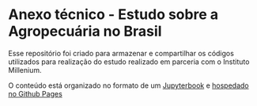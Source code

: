 # Anexo técnico - Estudo sobre a Agropecuária no Brasil

Esse repositório foi criado para armazenar e compartilhar os códigos utilizados para realização do estudo realizado em parceria com o Instituto Millenium.

O conteúdo está organizado no formato de um [Jupyterbook](https://jupyterbook.org/) e [hospedado no Github Pages](https://odxone.github.io/imil_agro_anexo)
